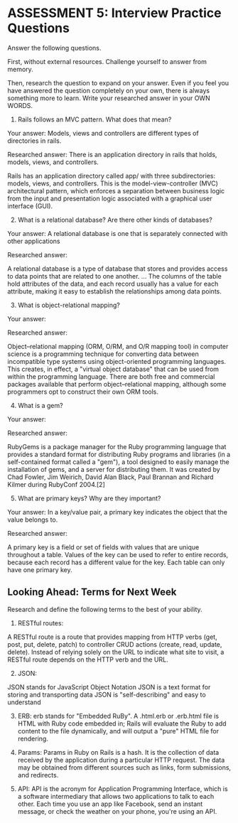 # ASSESSMENT 5: Interview Practice Questions
Answer the following questions.

First, without external resources. Challenge yourself to answer from memory.

Then, research the question to expand on your answer. Even if you feel you have answered the question completely on your own, there is always something more to learn. Write your researched answer in your OWN WORDS.

1. Rails follows an MVC pattern. What does that mean? 

  Your answer: Models, views and controllers are different types of directories in rails. 

  Researched answer: There is an application directory in rails that holds, models, views, and controllers. 
  
  
  Rails has an application directory called app/ with three subdirectories: models, views, and controllers. This is the model-view-controller (MVC) architectural pattern, which enforces a separation between business logic from the input and presentation logic associated with a graphical user interface (GUI).



2. What is a relational database? Are there other kinds of databases?

  Your answer: A relational database is one that is separately connected with other applications

  Researched answer:

A relational database is a type of database that stores and provides access to data points that are related to one another. ... The columns of the table hold attributes of the data, and each record usually has a value for each attribute, making it easy to establish the relationships among data points.


3. What is object-relational mapping?

  Your answer:

  Researched answer:

Object–relational mapping (ORM, O/RM, and O/R mapping tool) in computer science is a programming technique for converting data between incompatible type systems using object-oriented programming languages. This creates, in effect, a "virtual object database" that can be used from within the programming language. There are both free and commercial packages available that perform object–relational mapping, although some programmers opt to construct their own ORM tools.

4. What is a gem?

  Your answer:

  Researched answer:

  RubyGems is a package manager for the Ruby programming language that provides a standard format for distributing Ruby programs and libraries (in a self-contained format called a "gem"), a tool designed to easily manage the installation of gems, and a server for distributing them. It was created by Chad Fowler, Jim Weirich, David Alan Black, Paul Brannan and Richard Kilmer during RubyConf 2004.[2]



5. What are primary keys? Why are they important?

  Your answer: In a key/value pair, a primary key indicates the object that the value belongs to. 

  Researched answer:

A primary key is a field or set of fields with values that are unique throughout a table. Values of the key can be used to refer to entire records, because each record has a different value for the key. Each table can only have one primary key.


## Looking Ahead: Terms for Next Week
Research and define the following terms to the best of your ability.

1. RESTful routes:

A RESTful route is a route that provides mapping from HTTP verbs (get, post, put, delete, patch) to controller CRUD actions (create, read, update, delete). Instead of relying solely on the URL to indicate what site to visit, a RESTful route depends on the HTTP verb and the URL.

2. JSON:

JSON stands for JavaScript Object Notation
JSON is a text format for storing and transporting data
JSON is "self-describing" and easy to understand

3. ERB:
erb stands for "Embedded RuBy". A .html.erb or .erb.html file is HTML with Ruby code embedded in; Rails will evaluate the Ruby to add content to the file dynamically, and will output a "pure" HTML file for rendering.

4. Params:
Params in Ruby on Rails is a hash. It is the collection of data received by the application during a particular HTTP request. The data may be obtained from different sources such as links, form submissions, and redirects. 

5. API:
API is the acronym for Application Programming Interface, which is a software intermediary that allows two applications to talk to each other. Each time you use an app like Facebook, send an instant message, or check the weather on your phone, you're using an API.